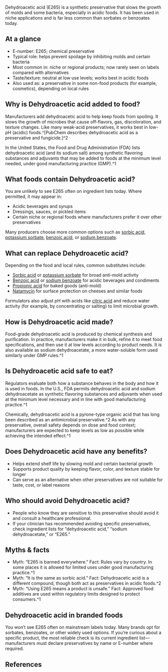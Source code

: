 Dehydroacetic acid (E265) is a synthetic preservative that slows the growth of molds and some bacteria, especially in acidic foods. It has been used in niche applications and is far less common than sorbates or benzoates today. <!--more-->

## At a glance
- E-number: E265; chemical preservative
- Typical role: helps prevent spoilage by inhibiting molds and certain bacteria
- Most common in: niche or regional products; now rarely seen on labels compared with alternatives
- Taste/texture: neutral at low use levels; works best in acidic foods
- Also used as: a preservative in some non-food products (for example, cosmetics), depending on local rules

## Why is Dehydroacetic acid added to food?
Manufacturers add dehydroacetic acid to help keep foods from spoiling. It slows the growth of microbes that cause off-flavors, gas, discoloration, and texture changes. Like many weak-acid preservatives, it works best in low-pH (acidic) foods.^[PubChem describes dehydroacetic acid as a preservative and fungicide.]^2

In the United States, the Food and Drug Administration (FDA) lists dehydroacetic acid (and its sodium salt) among synthetic flavoring substances and adjuvants that may be added to foods at the minimum level needed, under good manufacturing practice (GMP).^1

## What foods contain Dehydroacetic acid?
You are unlikely to see E265 often on ingredient lists today. Where permitted, it may appear in:
- Acidic beverages and syrups
- Dressings, sauces, or pickled items
- Certain niche or regional foods where manufacturers prefer it over other preservatives

Many producers choose more common options such as [sorbic acid](/e200-sorbic-acid), [potassium sorbate](/e202-potassium-sorbate), [benzoic acid](/e210-benzoic-acid), or [sodium benzoate](/e211-sodium-benzoate).

## What can replace Dehydroacetic acid?
Depending on the food and local rules, common substitutes include:
- [Sorbic acid](/e200-sorbic-acid) or [potassium sorbate](/e202-potassium-sorbate) for broad anti-mold activity
- [Benzoic acid](/e210-benzoic-acid) or [sodium benzoate](/e211-sodium-benzoate) for acidic beverages and condiments
- [Propionic acid](/e280-propionic-acid) for baked goods (anti-mold)
- [Natamycin](/e235-natamycin) for surface protection on cheeses and similar foods

Formulators also adjust pH with acids like [citric acid](/e330-citric-acid) and reduce water activity (for example, by concentrating or salting) to limit microbial growth.

## How is Dehydroacetic acid made?
Food-grade dehydroacetic acid is produced by chemical synthesis and purification. In practice, manufacturers make it in bulk, refine it to meet food specifications, and then use it at low levels according to product needs. It is also available as sodium dehydroacetate, a more water-soluble form used similarly under GMP rules.^1

## Is Dehydroacetic acid safe to eat?
Regulators evaluate both how a substance behaves in the body and how it is used in foods. In the U.S., FDA permits dehydroacetic acid and sodium dehydroacetate as synthetic flavoring substances and adjuvants when used at the minimum level necessary and in line with good manufacturing practice.^1

Chemically, dehydroacetic acid is a pyrone-type organic acid that has long been described as an antimicrobial preservative.^2 As with any preservative, overall safety depends on dose and food context; manufacturers are expected to keep levels as low as possible while achieving the intended effect.^1

## Does Dehydroacetic acid have any benefits?
- Helps extend shelf life by slowing mold and certain bacterial growth
- Supports product quality by keeping flavor, color, and texture stable for longer
- Can serve as an alternative when other preservatives are not suitable for taste, cost, or label reasons

## Who should avoid Dehydroacetic acid?
- People who know they are sensitive to this preservative should avoid it and consult a healthcare professional.
- If your clinician has recommended avoiding specific preservatives, check ingredient lists for “dehydroacetic acid,” “sodium dehydroacetate,” or “E265.”

## Myths & facts
- Myth: “E265 is banned everywhere.” Fact: Rules vary by country. In some places it is allowed for limited uses under good manufacturing practice.^1
- Myth: “It is the same as sorbic acid.” Fact: Dehydroacetic acid is a different compound, though both act as preservatives in acidic foods.^2
- Myth: “Using E265 means a product is unsafe.” Fact: Approved food additives are used within regulatory limits designed to protect consumers.^1

## Dehydroacetic acid in branded foods
You won’t see E265 often on mainstream labels today. Many brands opt for sorbates, benzoates, or other widely used options. If you’re curious about a specific product, the most reliable check is its current ingredient list—manufacturers must declare preservatives by name or E-number where required.

## References
[^1]: 21 CFR 172.515 — Synthetic flavoring substances and adjuvants. eCFR (U.S. FDA/Office of the Federal Register). https://www.ecfr.gov/current/title-21/chapter-I/subchapter-B/part-172/subpart-F/section-172.515
[^2]: Dehydroacetic acid — PubChem, National Institutes of Health (NIH). https://pubchem.ncbi.nlm.nih.gov/compound/Dehydroacetic-acid

